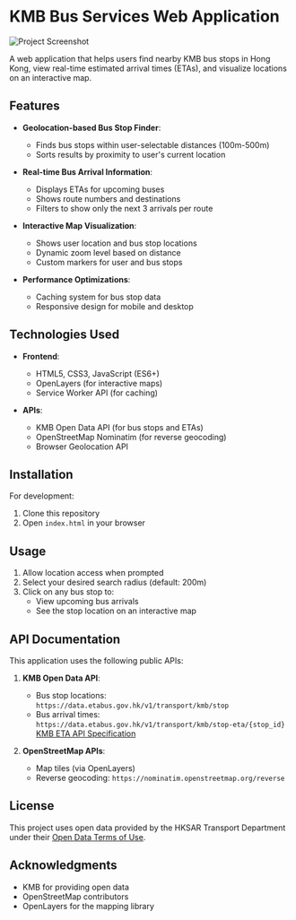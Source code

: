 # KMB Bus Services Web Application

![Project Screenshot](demo.jpg)

A web application that helps users find nearby KMB bus stops in Hong Kong, view real-time estimated arrival times (ETAs), and visualize locations on an interactive map.

## Features

- **Geolocation-based Bus Stop Finder**: 
  - Finds bus stops within user-selectable distances (100m-500m)
  - Sorts results by proximity to user's current location

- **Real-time Bus Arrival Information**:
  - Displays ETAs for upcoming buses
  - Shows route numbers and destinations
  - Filters to show only the next 3 arrivals per route

- **Interactive Map Visualization**:
  - Shows user location and bus stop locations
  - Dynamic zoom level based on distance
  - Custom markers for user and bus stops

- **Performance Optimizations**:
  - Caching system for bus stop data
  - Responsive design for mobile and desktop

## Technologies Used

- **Frontend**:
  - HTML5, CSS3, JavaScript (ES6+)
  - OpenLayers (for interactive maps)
  - Service Worker API (for caching)

- **APIs**:
  - KMB Open Data API (for bus stops and ETAs)
  - OpenStreetMap Nominatim (for reverse geocoding)
  - Browser Geolocation API

## Installation

For development:
1. Clone this repository
2. Open `index.html` in your browser

## Usage

1. Allow location access when prompted
2. Select your desired search radius (default: 200m)
3. Click on any bus stop to:
   - View upcoming bus arrivals
   - See the stop location on an interactive map

## API Documentation

This application uses the following public APIs:

1. **KMB Open Data API**:
   - Bus stop locations: `https://data.etabus.gov.hk/v1/transport/kmb/stop`
   - Bus arrival times: `https://data.etabus.gov.hk/v1/transport/kmb/stop-eta/{stop_id}`
     [KMB ETA API Specification](https://data.etabus.gov.hk/datagovhk/kmb_eta_api_specification.pdf)

2. **OpenStreetMap APIs**:
   - Map tiles (via OpenLayers)
   - Reverse geocoding: `https://nominatim.openstreetmap.org/reverse`


## License

This project uses open data provided by the HKSAR Transport Department under their [Open Data Terms of Use](https://data.gov.hk/en/terms-and-conditions).

## Acknowledgments

- KMB for providing open data
- OpenStreetMap contributors
- OpenLayers for the mapping library

